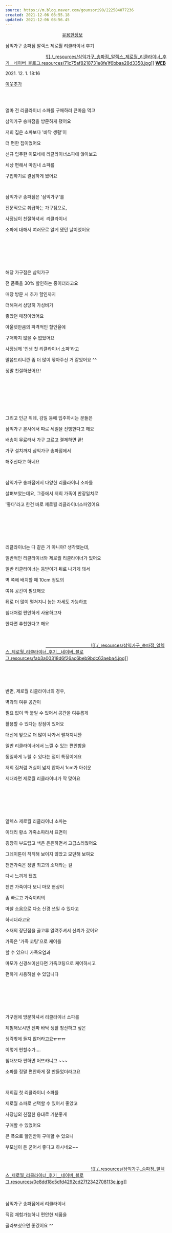 ```yaml
---
source: https://m.blog.naver.com/gounsori90/222584077236
created: 2021-12-06 08:55.18
updated: 2021-12-06 08:56.45
---
```

       
       
	           
                
[유용한정보](https://m.blog.naver.com/PostList.naver?blogId=gounsori90&categoryNo=28&logCode=0&categoryName=%EC%9C%A0%EC%9A%A9%ED%95%9C%EC%A0%95%EB%B3%B4#postlist_block)
               
                   

삼익가구 송파점 알렉스 제로월 리클라이너 후기

               
               
[![[./_resources/삼익가구_송파점_알렉스_제로월_리클라이너_후기__네이버_블로그.resources/71c75af8218731e8fe1f6bbaa28d3358.jpg]]](https://m.blog.naver.com/PostList.naver?blogId=gounsori90)
[**WEB**](https://m.blog.naver.com/PostList.naver?blogId=gounsori90)

2021\. 12. 1. 18:16

[이웃추가](https://m.blog.naver.com/gounsori90/222584077236#)

           
       
   
           
               
                   
	                       
                           
                                   

얼마 전 리클라이너 소파를 구매하러 큰마음 먹고

삼익가구 송파점을 방문하게 됐어요

저희 집은 소파보다 '바닥 생활'이

더 편한 집이었어요

신규 입주한 이모네에 리클라이너소파에 앉아보고

세상 편해서 마침내 소파를

구입하기로 결심하게 됐어요

​

삼익가구 송파점은 '삼익가구'를

전문적으로 취급하는 가구점으로,

사장님이 친절하셔서  리클라이너

소파에 대해서 여러모로 알게 됐던 날이었어요

                           
                       
                   
               
               
                   
	                       
                               
                                                                                                                                               
                       
                   
               
               
                   
	                       
                           
                                   

해당 가구점은 삼익가구

전 품목을 30% 할인하는 중이더라고요

매장 방문 시 추가 할인까지

더해져서 상당히 가성비가

좋았던 매장이었어요

아울렛만큼의 파격적인 할인율에

구매하지 않을 수 없었어요

사장님께 '인생 첫 리클라이너 소파'라고

말씀드리니깐 좀 더 많이 깎아주신 거 같았어요 ^^

정말 친절하셨어요!

                           
                       
                   
               
               
                   
	                       
                               
                                                                                                                                               
                       
                   
               
               

                   
	                       
                           
                                   

그리고 인근 위례, 감일 등에 입주하시는 분들은

삼익가구 본사에서 따로 세일을 진행한다고 해요

배송이 무료라서 가구 고르고 결제하면 끝!

가구 설치까지 삼익가구 송파점에서

해주신다고 하네요

​

삼익가구 송파점에서 다양한 리클라이너 소파를

살펴보았는데요, 그중에서 저희 가족이 만장일치로

'좋다'라고 한건 바로 제로월 리클라이너소파였어요

                           
                       
                   
               
               
                   
	                       
                               
                                                                                                                                               
                       
                   
               
               
                   
	                       
                           
                                   

리클라이너는 다 같은 거 아니야? 생각했는데,

일반적인 리클라이너와 제로월 리클라이너가 있어요

일반 리클라이너는 등받이가 뒤로 나가게 돼서

벽 쪽에 배치할 때 10cm 정도의

여유 공간이 필요해요

뒤로 더 많이 펼쳐지니 눕는 자세도 가능하죠

침대처럼 편안하게 사용하고자

한다면 추천한다고 해요

                           
                       
                   
               
               
                   
	                       
                           
                                                                                                    [                                    ![[./_resources/삼익가구_송파점_알렉스_제로월_리클라이너_후기__네이버_블로그.resources/fab3a00318d6f26ac6beb9bdc63aeba4.jpg]]](https://m.blog.naver.com/gounsori90/222584077236#)                           
                       
                   
               
               
                   
	                       
                               
                                                                                                                                               
                       
                   
               
               
                   
	                       
                           
                                   

반면, 제로월 리클라이너의 경우,

벽과의 여유 공간이

필요 없이 딱 붙일 수 있어서 공간을 여유롭게

활용할 수 있다는 장점이 있어요

대신에 앞으로 더 많이 나가서 펼쳐지니깐

일반 리클라이너에서 느낄 수 있는 편안함을

동일하게 누릴 수 있다는 점이 특징이에요

저희 집처럼 거실이 넓지 않아서 1cm가 아쉬운

세대라면 제로월 리클라이너가 딱 맞아요

                           
                       
                   
               
               
                   
	                       
                               
                                                                                                                                               
                       
                   
               
               
                   
	                       
                           
                                   

알렉스 제로월 리클라이너 소파는

이태리 황소 가죽소파라서 표면이

굉장히 부드럽고 색은 은은하면서 고급스러웠어요

그레이톤이 칙칙해 보이지 않았고 모던해 보여요

천연가죽은 정말 최고의 소재라는 걸

다시 느끼게 됐죠

천연 가죽이다 보니 마모 현상이

좀 빠르고 가죽끼리의

마찰 소음으로 다소 신경 쓰일 수 있다고

하시더라고요

소재의 장단점을 골고루 알려주셔서 신뢰가 갔어요

가죽은 '가죽 코팅'으로 케어를

할 수 있으니 가죽오염과

마모가 신경쓰이신다면 가죽코팅으로 케어하시고

편하게 사용하실 수 있답니다

                           
                       
                   
               
               
                   
	                       
                               
                                                                                                                                               
                       
                   
               
               
                   
	                       
                           
                                   

가구점에 방문하셔서 리클라이너 소파를

체험해보시면 진짜 바닥 생활 청산하고 싶은

생각밖에 들지 않더라고요ㅠㅠㅠ

이렇게 편할수가....

침대보다 편하면 어뜨카냐고 ~~~

소파를 정말 편안하게 잘 만들었더라고요

​

저희집 첫 리클라이너 소파를

제로월 소파로 선택할 수 있어서 좋았고

사장님의 친절한 응대로 기분좋게

구매할 수 있었어요

큰 폭으로 할인받아 구매할 수 있으니

부모님이 돈 굳어서 좋다고 하시네요~~

                           
                       
                   
               
               
                   
	                       
                           
                                                                                                    [                                    ![[./_resources/삼익가구_송파점_알렉스_제로월_리클라이너_후기__네이버_블로그.resources/0e8dd18c5dfd4292cd27f2342708113e.jpg]]](https://m.blog.naver.com/gounsori90/222584077236#)                           
                       
                   
               
               
                   
	                       
                           
                                   

삼익가구 송파점에서 리클라이너

직접 체험가능하니 편안한 제품을

골라보셨으면 좋겠어요 ^^

​

​

​

​

**​**

**삼익가구 송파점**

**연락처- 0507-1318-2276**

                           
                       
                   
               
               
                   
	                       
                           

![[./_resources/삼익가구_송파점_알렉스_제로월_리클라이너_후기__네이버_블로그.resources/73377beb01868b69411ea13737106630.jpg]]
![[./_resources/삼익가구_송파점_알렉스_제로월_리클라이너_후기__네이버_블로그.resources/725a07c5d78daedc558708f0504abc12.jpg]]
![[./_resources/삼익가구_송파점_알렉스_제로월_리클라이너_후기__네이버_블로그.resources/42320bc74cc05e61f63c63748e9d1135.jpg]]
![[./_resources/삼익가구_송파점_알렉스_제로월_리클라이너_후기__네이버_블로그.resources/c4fadc7a777110ebddd29a17d3bcb60a.jpg]]
![[./_resources/삼익가구_송파점_알렉스_제로월_리클라이너_후기__네이버_블로그.resources/084e7d5d257a8f898e114d625f015042.jpg]]
![[./_resources/삼익가구_송파점_알렉스_제로월_리클라이너_후기__네이버_블로그.resources/1e8a6d07ede1c959d07ebdf54f644d10.jpg]]
![[./_resources/삼익가구_송파점_알렉스_제로월_리클라이너_후기__네이버_블로그.resources/0069baa7dfa13032b047b499216efcbc.jpg]]
![[./_resources/삼익가구_송파점_알렉스_제로월_리클라이너_후기__네이버_블로그.resources/1358ba533f5e246ac2befe02213108a5.jpg]]

**50m**![[./_resources/삼익가구_송파점_알렉스_제로월_리클라이너_후기__네이버_블로그.resources/104c228708e62bdbb3bd7adf830e5962.png]]![[./_resources/삼익가구_송파점_알렉스_제로월_리클라이너_후기__네이버_블로그.resources/4576af5a62da957cab445d780f0e70ed.png]]![[./_resources/삼익가구_송파점_알렉스_제로월_리클라이너_후기__네이버_블로그.resources/225276df85c911e3e2ec8760ae9bcba7.png]]

© NAVER Corp.

[![[./_resources/삼익가구_송파점_알렉스_제로월_리클라이너_후기__네이버_블로그.resources/8282e964947cab444f97f94da9881b13.png]]](https://m.blog.naver.com/gounsori90/222584077236#)[![[./_resources/삼익가구_송파점_알렉스_제로월_리클라이너_후기__네이버_블로그.resources/e9c76f5b8c8cf7d8c08800421138bcb2.png]]](https://m.blog.naver.com/gounsori90/222584077236#)

                                                           
                               
                                                                                [                                        **삼익가구 송파점**](https://m.blog.naver.com/gounsori90/222584077236#)                                       

서울특별시 송파구 마천로 173 1, 2층 삼익가구

                                                                   
                   <https://booking.naver.com/booking/6/bizes/343066>
